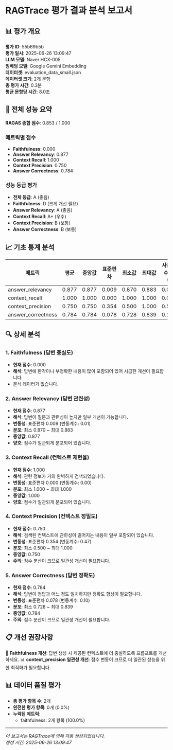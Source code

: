 # RAGTrace 평가 결과 분석 보고서

## 📊 평가 개요

**평가 ID**: 55b69b5b  
**평가 일시**: 2025-06-26 13:09:47  
**LLM 모델**: Naver HCX-005  
**임베딩 모델**: Google Gemini Embedding  
**데이터셋**: evaluation_data_small.json  
**데이터셋 크기**: 2개 문항  
**총 평가 시간**: 0.3분  
**평균 문항당 시간**: 8.0초  

## 🎯 전체 성능 요약

**RAGAS 종합 점수**: 0.853 / 1.000

### 메트릭별 점수
- **Faithfulness**: 0.000
- **Answer Relevancy**: 0.877
- **Context Recall**: 1.000
- **Context Precision**: 0.750
- **Answer Correctness**: 0.784

### 성능 등급 평가
- **전체 등급**: A (좋음)
- **Faithfulness**: D (크게 개선 필요)
- **Answer Relevancy**: A (좋음)
- **Context Recall**: A+ (우수)
- **Context Precision**: B (보통)
- **Answer Correctness**: B (보통)

## 📈 기초 통계 분석

| 메트릭 | 평균 | 중앙값 | 표준편차 | 최소값 | 최대값 | 사분위수 범위 |
|--------|------|--------|----------|--------|--------|---------------|
| answer_relevancy | 0.877 | 0.877 | 0.009 | 0.870 | 0.883 | 0.013 |
| context_recall | 1.000 | 1.000 | 0.000 | 1.000 | 1.000 | 0.000 |
| context_precision | 0.750 | 0.750 | 0.354 | 0.500 | 1.000 | 0.500 |
| answer_correctness | 0.784 | 0.784 | 0.078 | 0.728 | 0.839 | 0.111 |

## 🔍 상세 분석

### 1. Faithfulness (답변 충실도)
- **현재 점수**: 0.000
- **해석**: 답변에 환각이나 부정확한 내용이 많이 포함되어 있어 시급한 개선이 필요합니다.
- 분석 데이터가 없습니다.

### 2. Answer Relevancy (답변 관련성)
- **현재 점수**: 0.877
- **해석**: 답변이 질문과 관련성이 높지만 일부 개선이 가능합니다.
- **변동성**: 표준편차 0.009 (변동계수: 0.01)
- **분포**: 최소 0.870 ~ 최대 0.883
- **중앙값**: 0.877
- **양호**: 점수가 일관되게 분포되어 있습니다.

### 3. Context Recall (컨텍스트 재현율)
- **현재 점수**: 1.000
- **해석**: 관련 정보가 거의 완벽하게 검색되었습니다.
- **변동성**: 표준편차 0.000 (변동계수: 0.00)
- **분포**: 최소 1.000 ~ 최대 1.000
- **중앙값**: 1.000
- **양호**: 점수가 일관되게 분포되어 있습니다.

### 4. Context Precision (컨텍스트 정밀도)
- **현재 점수**: 0.750
- **해석**: 검색된 컨텍스트에 관련성이 떨어지는 내용이 일부 포함되어 있습니다.
- **변동성**: 표준편차 0.354 (변동계수: 0.47)
- **분포**: 최소 0.500 ~ 최대 1.000
- **중앙값**: 0.750
- **주의**: 점수 분산이 크므로 일관성 개선이 필요합니다.


### 5. Answer Correctness (답변 정확도)
- **현재 점수**: 0.784
- **해석**: 답변이 정답과 어느 정도 일치하지만 정확도 향상이 필요합니다.
- **변동성**: 표준편차 0.078 (변동계수: 0.10)
- **분포**: 최소 0.728 ~ 최대 0.839
- **중앙값**: 0.784
- **주의**: 점수 분산이 크므로 일관성 개선이 필요합니다.


## 📋 개선 권장사항

📌 **Faithfulness 개선**: 답변 생성 시 제공된 컨텍스트에 더 충실하도록 프롬프트를 개선하세요.
📊 **context_precision 일관성 개선**: 점수 변동이 크므로 더 일관된 성능을 위한 최적화가 필요합니다.

## 📊 데이터 품질 평가

- **총 평가 항목 수**: 2개
- **완전한 평가 항목**: 0개 (0.0%)
- **누락된 메트릭**:
  - faithfulness: 2개 항목 (100.0%)

---

*이 보고서는 RAGTrace에 의해 자동 생성되었습니다.*  
*생성 시간: 2025-06-26 13:09:47*
